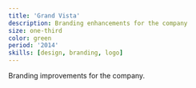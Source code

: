 ```yaml
---
title: 'Grand Vista'
description: Branding enhancements for the company
size: one-third
color: green
period: '2014'
skills: [design, branding, logo]
---
```


Branding improvements for the company.